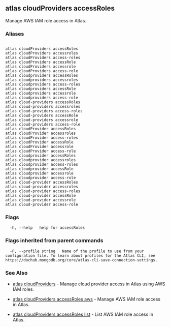 ## atlas cloudProviders accessRoles

Manage AWS IAM role access in Atlas.




### Aliases
```

atlas cloudProviders accessRoles
atlas cloudProviders accessroles
atlas cloudProviders access-roles
atlas cloudProviders accessRole
atlas cloudProviders accessrole
atlas cloudProviders access-role
atlas cloudproviders accessRoles
atlas cloudproviders accessroles
atlas cloudproviders access-roles
atlas cloudproviders accessRole
atlas cloudproviders accessrole
atlas cloudproviders access-role
atlas cloud-providers accessRoles
atlas cloud-providers accessroles
atlas cloud-providers access-roles
atlas cloud-providers accessRole
atlas cloud-providers accessrole
atlas cloud-providers access-role
atlas cloudProvider accessRoles
atlas cloudProvider accessroles
atlas cloudProvider access-roles
atlas cloudProvider accessRole
atlas cloudProvider accessrole
atlas cloudProvider access-role
atlas cloudprovider accessRoles
atlas cloudprovider accessroles
atlas cloudprovider access-roles
atlas cloudprovider accessRole
atlas cloudprovider accessrole
atlas cloudprovider access-role
atlas cloud-provider accessRoles
atlas cloud-provider accessroles
atlas cloud-provider access-roles
atlas cloud-provider accessRole
atlas cloud-provider accessrole
atlas cloud-provider access-role
```



### Flags

```
  -h, --help   help for accessRoles

```


### Flags inherited from parent commands

```
  -P, --profile string   Name of the profile to use from your configuration file. To learn about profiles for the Atlas CLI, see https://dochub.mongodb.org/core/atlas-cli-save-connection-settings.

```

### See Also


* [atlas cloudProviders](atlas_cloudProviders.md)	- Manage cloud provider access in Atlas using AWS IAM roles.

* [atlas cloudProviders accessRoles aws](atlas_cloudProviders_accessRoles_aws.md)	- Manage AWS IAM role access in Atlas.

* [atlas cloudProviders accessRoles list](atlas_cloudProviders_accessRoles_list.md)	- List AWS IAM role access in Atlas.



